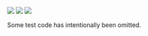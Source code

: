 ![](https://img.shields.io/badge/day%20📅-22-blue)
![](https://img.shields.io/badge/days%20completed-21-red)
![](https://img.shields.io/badge/stars%20⭐-42-yellow)

Some test code has intentionally been omitted.
